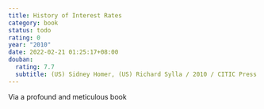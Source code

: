 ```yaml
---
title: History of Interest Rates
category: book
status: todo
rating: 0
year: "2010"
date: 2022-02-21 01:25:17+08:00
douban:
  rating: 7.7
  subtitle: (US) Sidney Homer, (US) Richard Sylla / 2010 / CITIC Press
---
```


Via a profound and meticulous book
